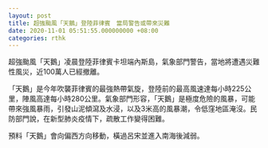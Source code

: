 ```yaml
---
layout: post
title: 超強颱風「天鵝」登陸菲律賓　當局警告或帶來災難
date: 2020-11-01 05:51:55.000000000 +08:00
categories: rthk
---
```


超強颱風「天鵝」凌晨登陸菲律賓卡坦端內斯島，氣象部門警告，當地將遭遇災難性風災，近100萬人已經撤離。

「天鵝」是今年吹襲菲律賓的最強熱帶氣旋，登陸前的最高風速達每小時225公里，陣風高達每小時280公里。氣象部門形容，「天鵝」是極度危險的風暴，可能帶來強風暴雨，引發山泥傾瀉及水浸，以及3米高的風暴潮，令低窪地區淹沒。民防部門說，在新型肺炎疫情下，疏散工作變得困難。

預料「天鵝」會向偏西方向移動，橫過呂宋並進入南海後減弱。
